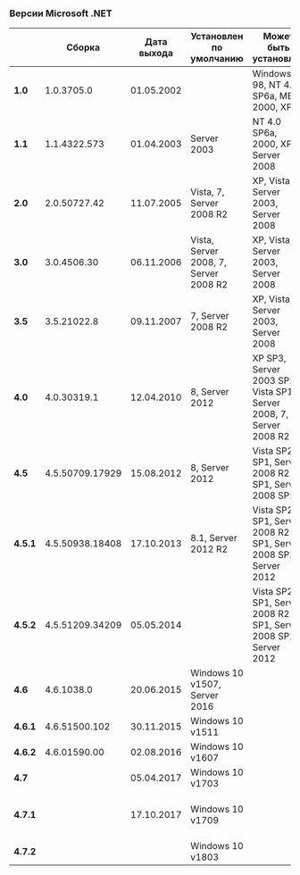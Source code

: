 ﻿### Версии Microsoft .NET

| | Сборка | Дата выхода | Установлен по умолчанию | Может быть установлен | Примечания |
|-|--------|-------------|-------------------------|-----------------------|------------|
| **1.0** | 1.0.3705.0 | 01.05.2002 | | Windows 98, NT 4.0 SP6a, ME, 2000, XP | IE 5.01 или выше
| **1.1** | 1.1.4322.573 | 01.04.2003 | Server 2003 | NT 4.0 SP6a, 2000, XP, Server 2008 | IE 5.01 или выше
| **2.0** | 2.0.50727.42 | 11.07.2005 | Vista, 7, Server 2008 R2 | XP, Vista, Server 2003, Server 2008 |
| **3.0** | 3.0.4506.30 | 06.11.2006 | Vista, Server 2008, 7, Server 2008 R2 | XP, Vista, Server 2003, Server 2008
| **3.5** | 3.5.21022.8 | 09.11.2007 | 7, Server 2008 R2 | XP, Vista, Server 2003, Server 2008
| **4.0** | 4.0.30319.1 | 12.04.2010 | 8, Server 2012 | XP SP3, Server 2003 SP2, Vista SP1, Server 2008, 7, Server 2008 R2 | нельзя на Server Core
| **4.5** | 4.5.50709.17929 | 15.08.2012 | 8, Server 2012 | Vista SP2, 7 SP1, Server 2008 R2 SP1, Server 2008 SP2
| **4.5.1** | 4.5.50938.18408 | 17.10.2013 | 8.1, Server 2012 R2 | Vista SP2, 7 SP1, Server 2008 R2 SP1, Server 2008 SP2, Server 2012
| **4.5.2** | 4.5.51209.34209 | 05.05.2014 | | Vista SP2, 7 SP1, Server 2008 R2 SP1, Server 2008 SP2, Server 2012
| **4.6** | 4.6.1038.0 | 20.06.2015 | Windows 10 v1507, Server 2016
| **4.6.1** |4.6.51500.102  | 30.11.2015 | Windows 10 v1511 | | .NET Standard 2.0
| **4.6.2** | 4.6.01590.00 | 02.08.2016 | Windows 10 v1607 |
| **4.7** | | 05.04.2017 | Windows 10 v1703 |
| **4.7.1** | | 17.10.2017 | Windows 10 v1709 | |Лучшая совместимость с .NET Standard 2.0
| **4.7.2** | | | Windows 10 v1803 |
